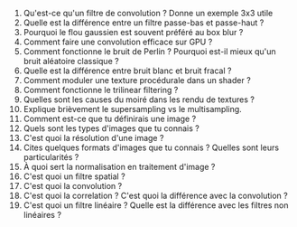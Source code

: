 1. Qu'est-ce qu'un filtre de convolution ? Donne un exemple 3x3 utile
2. Quelle est la différence entre un filtre passe-bas et passe-haut ?
3. Pourquoi le flou gaussien est souvent préféré au box blur ?
4. Comment faire une convolution efficace sur GPU ?
5. Comment fonctionne le bruit de Perlin ? Pourquoi est-il mieux qu'un bruit aléatoire classique ?
6. Quelle est la différence entre bruit blanc et bruit fracal ?
7. Comment moduler une texture procédurale dans un shader ?
8. Comment fonctionne le trilinear filtering ?
9. Quelles sont les causes du moiré dans les rendu de textures ?
10. Explique brièvement le supersampling vs le multisampling.
11. Comment est-ce que tu définirais une image ?
12. Quels sont les types d'images que tu connais ?
13. C'est quoi la résolution d'une image ?
14. Cites quelques formats d'images que tu connais ? Quelles sont leurs particularités ?
15. À quoi sert la normalisation en traitement d'image ?
16. C'est quoi un filtre spatial ?
17. C'est quoi la convolution ?
18. C'est quoi la correlation ? C'est quoi la différence avec la convolution ?  
19. C'est quoi un filtre linéaire ? Quelle est la différence avec les filtres non linéaires ? 
